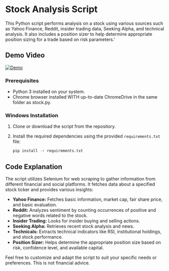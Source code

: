 # Stock Analysis Script

This Python script performs analysis on a stock using various sources such as Yahoo Finance, Reddit, insider trading data, Seeking Alpha, and technical analysis. It also includes a position sizer to help determine appropriate position sizing for a trade based on risk parameters.'

## Demo Video

[![Demo](https://daytradereview.com/wp-content/uploads/2019/11/Best-Stock-Analysis-Tools.jpg)](https://www.youtube.com/watch?v=iKKsgiRyO9w)

### Prerequisites

- Python 3 installed on your system.
- Chrome browser installed WITH up-to-date ChromeDrive in the same folder as stock.py.

### Windows Installation

1. Clone or download the script from the repository.
2. Install the required dependencies using the provided `requirements.txt` file:
   
    ```bash
    pip install -r requirements.txt
    ```

## Code Explanation

The script utilizes Selenium for web scraping to gather information from different financial and social platforms. It fetches data about a specified stock ticker and provides various insights:

- **Yahoo Finance:** Fetches basic information, market cap, fair share price, and basic evaluation.
- **Reddit:** Analyzes sentiment by counting occurrences of positive and negative words related to the stock.
- **Insider Trading:** Looks for insider buying and selling actions.
- **Seeking Alpha:** Retrieves recent stock analysis and news.
- **Technicals:** Extracts technical indicators like RSI, institutional holdings, and stock performance.
- **Position Sizer:** Helps determine the appropriate position size based on risk, confidence level, and available capital.

Feel free to customize and adapt the script to suit your specific needs or preferences. 
This is not financial advice.

